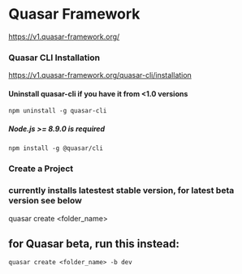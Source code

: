 # Quasar Framework
https://v1.quasar-framework.org/  
### Quasar CLI Installation
https://v1.quasar-framework.org/quasar-cli/installation  
#### Uninstall quasar-cli if you have it from <1.0 versions
```npm uninstall -g quasar-cli```  

##### Node.js >= 8.9.0 is required
```npm install -g @quasar/cli``` 
### Create a Project
### currently installs latestest stable version, for latest beta version see below
quasar create <folder_name>

## for Quasar beta, run this instead:
```quasar create <folder_name> -b dev```  
